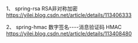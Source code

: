  1、
spring-rsa  RSA非对称加密  https://yilei.blog.csdn.net/article/details/113406333

2、
spring-hmac 数字签名----消息验证码 HMAC https://yilei.blog.csdn.net/article/details/113408480
